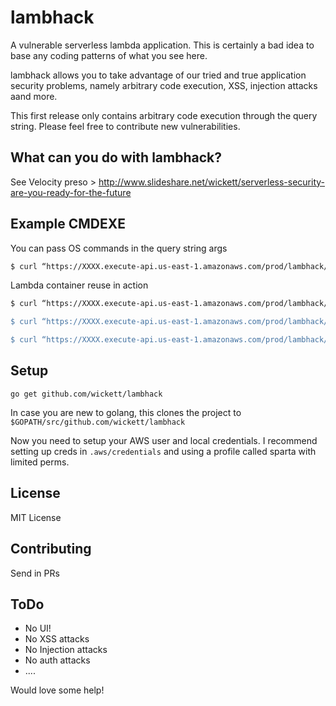 # lambhack
A vulnerable serverless lambda application. This is certainly a bad idea to base any coding patterns of what you see here.

lambhack allows you to take advantage of our tried and true application security problems, namely arbitrary code execution, XSS, injection attacks aand more.

This first release only contains arbitrary code execution through the query string.  Please feel free to contribute new vulnerabilities.

## What can you do with lambhack?

See Velocity preso > http://www.slideshare.net/wickett/serverless-security-are-you-ready-for-the-future

## Example CMDEXE

You can pass OS commands in the query string args
```bash
$ curl “https://XXXX.execute-api.us-east-1.amazonaws.com/prod/lambhack/c?args=uname+-a;+sleep+1"
```

Lambda container reuse in action
```bash
$ curl “https://XXXX.execute-api.us-east-1.amazonaws.com/prod/lambhack/c?args=ls+/tmp;+sleep+1"

$ curl “https://XXXX.execute-api.us-east-1.amazonaws.com/prod/lambhack/c?args=touch+/tmp/wickettfile;+sleep+1”

$ curl “https://XXXX.execute-api.us-east-1.amazonaws.com/prod/lambhack/args=ls+/tmp;+sleep+1"
```

## Setup

```
go get github.com/wickett/lambhack
```

In case you are new to golang, this clones the project to `$GOPATH/src/github.com/wickett/lambhack`

Now you need to setup your AWS user and local credentials.  I recommend setting up creds in `.aws/credentials` and using a profile called sparta with limited perms. 

## License
MIT License

## Contributing
Send in PRs

## ToDo
* No UI!
* No XSS attacks
* No Injection attacks
* No auth attacks
* ....

Would love some help! 
